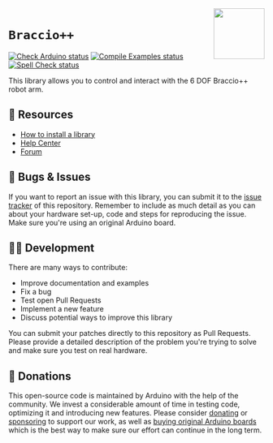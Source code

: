 <img src="https://content.arduino.cc/website/Arduino_logo_teal.svg" height="100" align="right" />

`Braccio++`
===========

[![Check Arduino status](https://github.com/arduino-libraries/Braccio_v2_library/actions/workflows/check-arduino.yml/badge.svg)](https://github.com/arduino-libraries/Braccio_v2_library/actions/workflows/check-arduino.yml)
[![Compile Examples status](https://github.com/arduino-libraries/Braccio_v2_library/actions/workflows/compile-examples-private.yml/badge.svg)](https://github.com/arduino-libraries/Braccio_v2_library/actions/workflows/compile-examples-private.yml)
[![Spell Check status](https://github.com/arduino-libraries/Braccio_v2_library/actions/workflows/spell-check.yml/badge.svg)](https://github.com/arduino-libraries/Braccio_v2_library/actions/workflows/spell-check.yml)

This library allows you to control and interact with the 6 DOF Braccio++ robot arm.

## :mag_right: Resources

* [How to install a library](https://www.arduino.cc/en/guide/libraries)
* [Help Center](https://support.arduino.cc/)
* [Forum](https://forum.arduino.cc)

## :bug: Bugs & Issues

If you want to report an issue with this library, you can submit it to the [issue tracker](https://github.com/arduino-libraries/Braccio_v2_library/issues) of this repository. Remember to include as much detail as you can about your hardware set-up, code and steps for reproducing the issue. Make sure you're using an original Arduino board.

## :technologist: Development

There are many ways to contribute:

* Improve documentation and examples
* Fix a bug
* Test open Pull Requests
* Implement a new feature
* Discuss potential ways to improve this library

You can submit your patches directly to this repository as Pull Requests. Please provide a detailed description of the problem you're trying to solve and make sure you test on real hardware.

## :yellow_heart: Donations

This open-source code is maintained by Arduino with the help of the community. We invest a considerable amount of time in testing code, optimizing it and introducing new features. Please consider [donating](https://www.arduino.cc/en/donate/) or [sponsoring](https://github.com/sponsors/arduino) to support our work, as well as [buying original Arduino boards](https://store.arduino.cc/) which is the best way to make sure our effort can continue in the long term.
